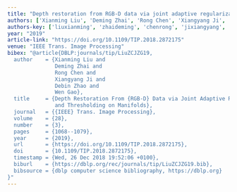 ```yaml
---
title: "Depth restoration from RGB-D data via joint adaptive regularization and thresholding on manifolds"
authors: ['Xianming Liu', 'Deming Zhai', 'Rong Chen', 'Xiangyang Ji', 'Debin Zhao', 'Wen Gao 0001']
authors-key: ['liuxianming', 'zhaideming', 'chenrong', 'jixiangyang', 'zhaodebin', 'gaowen']
year: "2019"
article-link: "https://doi.org/10.1109/TIP.2018.2872175"
venue: "IEEE Trans. Image Processing"
bibex: "@article{DBLP:journals/tip/LiuZCJZG19,
  author    = {Xianming Liu and
               Deming Zhai and
               Rong Chen and
               Xiangyang Ji and
               Debin Zhao and
               Wen Gao},
  title     = {Depth Restoration From {RGB-D} Data via Joint Adaptive Regularization
               and Thresholding on Manifolds},
  journal   = {{IEEE} Trans. Image Processing},
  volume    = {28},
  number    = {3},
  pages     = {1068--1079},
  year      = {2019},
  url       = {https://doi.org/10.1109/TIP.2018.2872175},
  doi       = {10.1109/TIP.2018.2872175},
  timestamp = {Wed, 26 Dec 2018 19:52:06 +0100},
  biburl    = {https://dblp.org/rec/journals/tip/LiuZCJZG19.bib},
  bibsource = {dblp computer science bibliography, https://dblp.org}
}"
---
```

